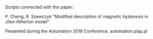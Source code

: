 Scripts connected with the paper:

P. Cheng, R. Szewczyk "Modified description of magnetic hysteresis in Jiles-Atherton model"

Presented during the Automation 2018 Conference, automation.piap.pl


